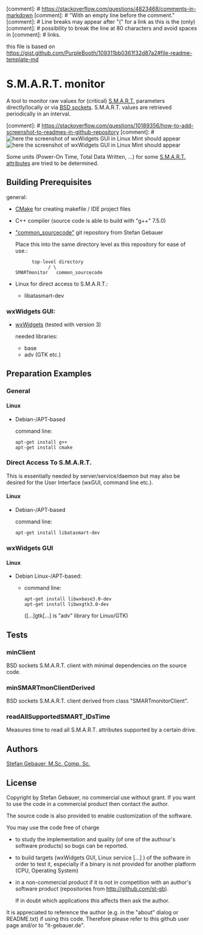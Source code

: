 
[comment]: # https://stackoverflow.com/questions/4823468/comments-in-markdown
[comment]: # "With an empty line before the comment."
[comment]: # Line breaks may appear after "(" for a link as this is the (only)
[comment]: # possibility to break the line at 80 characters and avoid spaces in
[comment]: # links.

this file is based on
https://gist.github.com/PurpleBooth/109311bb0361f32d87a2#file-readme-template-md

# S.M.A.R.T. monitor

A tool to monitor raw values for (critical)
[S.M.A.R.T.](https://en.wikipedia.org/wiki/S.M.A.R.T.) parameters directly/locally or
via [BSD sockets](https://en.wikipedia.org/wiki/Berkeley_sockets).
S.M.A.R.T. values are retrieved periodically in an interval.

[comment]: # https://stackoverflow.com/questions/10189356/how-to-add-screenshot-to-readmes-in-github-repository
[comment]: # ![here the screenshot of wxWidgets GUI in Linux Mint should appear](/screenshots/SMARTmonitor_wxGUI_main_dialog.png?raw=true "screenshot of wxWidgets GUI's main dialog in Linux Mint")
![here the screenshot of wxWidgets GUI in Linux Mint should appear](http://it-gebauer.de/SMARTmonitor/SMARTmonitor_wxGUI_main_dialog_Linux_Mint.png "screenshot of wxWidgets GUI's main dialog in Linux Mint")

Some units (Power-On Time, Total Data Written, ...) for some
[S.M.A.R.T. attributes](https://en.wikipedia.org/wiki/S.M.A.R.T.#Known_ATA_S.M.A.R.T._attributes)
are tried to be determined.

## Building Prerequisites

general:

* [CMake](https://cmake.org/download) for creating makefile / IDE project files
* C++ compiler (source code is able to build with "g++" 7.5.0)
* ["common_sourcecode"](https://www.github.com/st-gb/common_sourcecode) git
repository from Stefan Gebauer

  Place this into the same directory level as this repository for ease of use.:

  ```
        top-level directory
              / \
  SMARTmonitor   common_sourcecode
  ```
* Linux for direct access to S.M.A.R.T.:
  - libatasmart-dev

### wxWidgets GUI:

- [wxWidgets](http://www.wxwidgets.org/downloads) (tested with version 3)
  
  needed libraries:
  - base
  - adv (GTK etc.)

## Preparation Examples

### General
####  Linux

- Debian-/APT-based

  command line:

  ```
  apt-get install g++
  apt-get install cmake
  ```

### Direct Access To S.M.A.R.T.

This is essentially needed by server/service/daemon but may also be desired for
the User Interface (wxGUI, command line etc.).

#### Linux

- Debian-/APT-based

  command line:

  ```
  apt-get install libatasmart-dev
  ```

### wxWidgets GUI

#### Linux

- Debian Linux-/APT-based:
  - command line:

    ```
    apt-get install libwxbase3.0-dev
    apt-get install libwxgtk3.0-dev
    ```
    ([...]gtk[...] is "adv" library for Linux/GTK)


## Tests

### minClient

BSD sockets S.M.A.R.T. client with minimal dependencies on the source code.

### minSMARTmonClientDerived

BSD sockets S.M.A.R.T. client derived from class "SMARTmonitorClient".

### readAllSupportedSMART_IDsTime

Measures time to read all S.M.A.R.T. attributes supported by a certain drive. 

## Authors

[Stefan Gebauer, M.Sc. Comp. Sc.](https://github.com/st-gb)

## License

Copyright by Stefan Gebauer, no commercial use without grant.
If you want to use the code in a commercial product then contact the author.

The source code is also provided to enable customization of the software.

You may use the code free of charge

- to study the implementation and quality (of one of the authour's software
  products) so bugs can be reported.
- to build targets (wxWidgets GUI, Linux service [...] ) of the software in
  order to test it, especially if a binary is not provided for another
  platform (CPU, Operating System)
- in a non-commercial product if it is not in competition with an author's
  software product (repositories from http://github.com/st-gb).
  
  If in doubt which applications this affects then ask the author.

It is appreciated to reference the author (e.g. in the "about" dialog or
README.txt) if using this code. Therefore please refer to this github user page
and/or to "it-gebauer.de".
